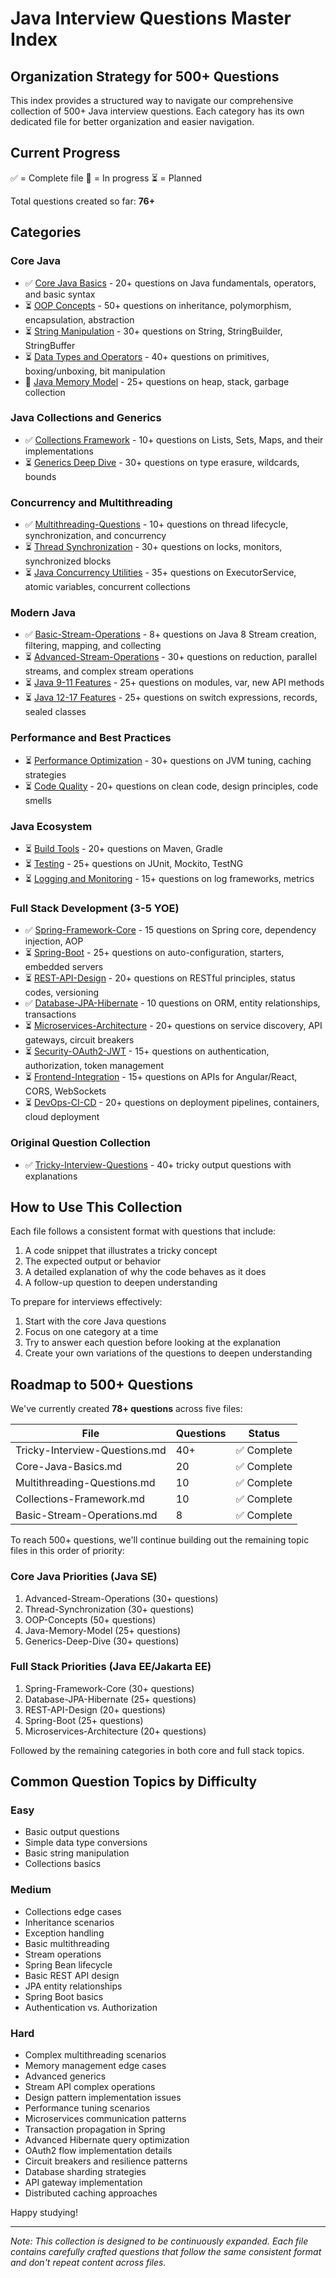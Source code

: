 # Java Interview Questions Master Index

## Organization Strategy for 500+ Questions

This index provides a structured way to navigate our comprehensive collection of 500+ Java interview questions. Each category has its own dedicated file for better organization and easier navigation.

## Current Progress

✅ = Complete file
🔄 = In progress
⏳ = Planned

Total questions created so far: **76+**

## Categories

### Core Java
- ✅ [Core Java Basics](Core-Java-Basics.md) - 20+ questions on Java fundamentals, operators, and basic syntax
- ⏳ [OOP Concepts](OOP-Concepts.md) - 50+ questions on inheritance, polymorphism, encapsulation, abstraction
- ⏳ [String Manipulation](String-Manipulation.md) - 30+ questions on String, StringBuilder, StringBuffer
- ⏳ [Data Types and Operators](Data-Types-Operators.md) - 40+ questions on primitives, boxing/unboxing, bit manipulation
- 🔄 [Java Memory Model](Java-Memory-Model.md) - 25+ questions on heap, stack, garbage collection

### Java Collections and Generics
- ✅ [Collections Framework](Collections-Framework.md) - 10+ questions on Lists, Sets, Maps, and their implementations
- ⏳ [Generics Deep Dive](Generics-Deep-Dive.md) - 30+ questions on type erasure, wildcards, bounds

### Concurrency and Multithreading
- ✅ [Multithreading-Questions](Multithreading-Questions.md) - 10+ questions on thread lifecycle, synchronization, and concurrency
- ⏳ [Thread Synchronization](Thread-Synchronization.md) - 30+ questions on locks, monitors, synchronized blocks
- ⏳ [Java Concurrency Utilities](Concurrency-Utilities.md) - 35+ questions on ExecutorService, atomic variables, concurrent collections

### Modern Java
- ✅ [Basic-Stream-Operations](Basic-Stream-Operations.md) - 8+ questions on Java 8 Stream creation, filtering, mapping, and collecting
- ⏳ [Advanced-Stream-Operations](Advanced-Stream-Operations.md) - 30+ questions on reduction, parallel streams, and complex stream operations
- ⏳ [Java 9-11 Features](Java9-11-Features.md) - 25+ questions on modules, var, new API methods
- ⏳ [Java 12-17 Features](Java12-17-Features.md) - 25+ questions on switch expressions, records, sealed classes

### Performance and Best Practices
- ⏳ [Performance Optimization](Performance-Optimization.md) - 30+ questions on JVM tuning, caching strategies
- ⏳ [Code Quality](Code-Quality.md) - 20+ questions on clean code, design principles, code smells

### Java Ecosystem
- ⏳ [Build Tools](Build-Tools.md) - 20+ questions on Maven, Gradle
- ⏳ [Testing](Testing-Questions.md) - 25+ questions on JUnit, Mockito, TestNG
- ⏳ [Logging and Monitoring](Logging-Monitoring.md) - 15+ questions on log frameworks, metrics

### Full Stack Development (3-5 YOE)
- ✅ [Spring-Framework-Core](Spring-Framework-Core.md) - 15 questions on Spring core, dependency injection, AOP
- ⏳ [Spring-Boot](Spring-Boot.md) - 25+ questions on auto-configuration, starters, embedded servers
- ⏳ [REST-API-Design](REST-API-Design.md) - 20+ questions on RESTful principles, status codes, versioning
- ✅ [Database-JPA-Hibernate](Database-JPA-Hibernate.md) - 10 questions on ORM, entity relationships, transactions
- ⏳ [Microservices-Architecture](Microservices-Architecture.md) - 20+ questions on service discovery, API gateways, circuit breakers
- ⏳ [Security-OAuth2-JWT](Security-OAuth2-JWT.md) - 15+ questions on authentication, authorization, token management
- ⏳ [Frontend-Integration](Frontend-Integration.md) - 15+ questions on APIs for Angular/React, CORS, WebSockets
- ⏳ [DevOps-CI-CD](DevOps-CI-CD.md) - 20+ questions on deployment pipelines, containers, cloud deployment

### Original Question Collection
- ✅ [Tricky-Interview-Questions](Tricky-Interview-Questions.md) - 40+ tricky output questions with explanations

## How to Use This Collection

Each file follows a consistent format with questions that include:
1. A code snippet that illustrates a tricky concept
2. The expected output or behavior
3. A detailed explanation of why the code behaves as it does
4. A follow-up question to deepen understanding

To prepare for interviews effectively:
1. Start with the core Java questions
2. Focus on one category at a time
3. Try to answer each question before looking at the explanation
4. Create your own variations of the questions to deepen understanding

## Roadmap to 500+ Questions

We've currently created **78+ questions** across five files:

| File | Questions | Status |
|------|-----------|--------|
| Tricky-Interview-Questions.md | 40+ | ✅ Complete |
| Core-Java-Basics.md | 20 | ✅ Complete |
| Multithreading-Questions.md | 10 | ✅ Complete |
| Collections-Framework.md | 10 | ✅ Complete |
| Basic-Stream-Operations.md | 8 | ✅ Complete |

To reach 500+ questions, we'll continue building out the remaining topic files in this order of priority:

### Core Java Priorities (Java SE)
1. Advanced-Stream-Operations (30+ questions)
2. Thread-Synchronization (30+ questions)
3. OOP-Concepts (50+ questions)
4. Java-Memory-Model (25+ questions)
5. Generics-Deep-Dive (30+ questions)

### Full Stack Priorities (Java EE/Jakarta EE)
1. Spring-Framework-Core (30+ questions)
2. Database-JPA-Hibernate (25+ questions)
3. REST-API-Design (20+ questions)
4. Spring-Boot (25+ questions)
5. Microservices-Architecture (20+ questions)

Followed by the remaining categories in both core and full stack topics.

## Common Question Topics by Difficulty

### Easy
- Basic output questions
- Simple data type conversions
- Basic string manipulation
- Collections basics

### Medium
- Collections edge cases
- Inheritance scenarios
- Exception handling
- Basic multithreading
- Stream operations
- Spring Bean lifecycle
- Basic REST API design
- JPA entity relationships
- Spring Boot basics
- Authentication vs. Authorization

### Hard
- Complex multithreading scenarios
- Memory management edge cases
- Advanced generics
- Stream API complex operations
- Design pattern implementation issues
- Performance tuning scenarios
- Microservices communication patterns
- Transaction propagation in Spring
- Advanced Hibernate query optimization
- OAuth2 flow implementation details
- Circuit breakers and resilience patterns
- Database sharding strategies
- API gateway implementation
- Distributed caching approaches

Happy studying!

---

*Note: This collection is designed to be continuously expanded. Each file contains carefully crafted questions that follow the same consistent format and don't repeat content across files.*
